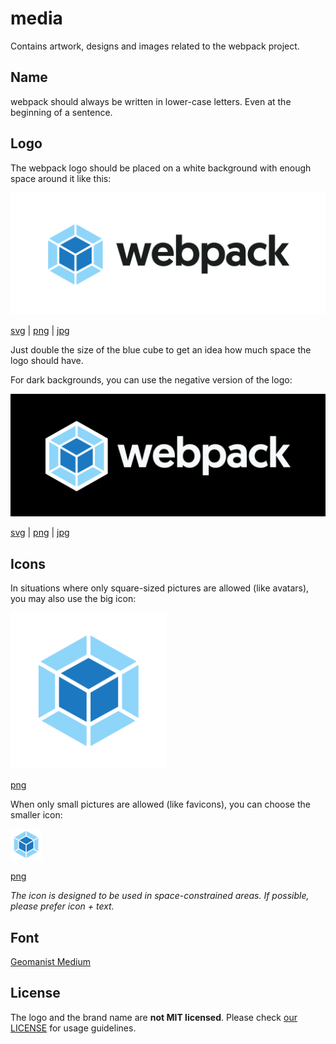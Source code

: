 # media

Contains artwork, designs and images related to the webpack project.

## Name

webpack should always be written in lower-case letters. Even at the beginning of a sentence.

## Logo

The webpack logo should be placed on a white background with enough space around it like this:

![logo white example](/logo/logo-on-white-bg.png?raw=true)

[svg](/logo/logo-on-white-bg.svg) | [png](/logo/logo-on-white-bg.png) | [jpg](/logo/logo-on-white-bg.jpg)

Just double the size of the blue cube to get an idea how much space the logo should have.

For dark backgrounds, you can use the negative version of the logo:

![logo dark example](/logo/logo-on-dark-bg.jpg?raw=true)

[svg](/logo/logo-on-dark-bg.svg) | [png](/logo/logo-on-dark-bg.png) | [jpg](/logo/logo-on-dark-bg.jpg)

## Icons

In situations where only square-sized pictures are allowed (like avatars), you may also use the big icon:

<img src="/logo/icon-big.png?raw=true" width="250" alt="icon big example">

[png](/logo/icon-big.png.png)

When only small pictures are allowed (like favicons), you can choose the smaller icon:

<img src="/logo/icon-small.png?raw=true" width="50" alt="icon small example">

[png](/logo/icon-small.png.png)

*The icon is designed to be used in space-constrained areas. If possible, please prefer icon + text.*

## Font

[Geomanist Medium](http://geomanist.com/)

## License

The logo and the brand name are **not MIT licensed**. Please check [our LICENSE](https://github.com/webpack/media/blob/master/LICENSE) for usage guidelines.
